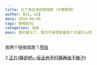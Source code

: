 ```yaml
---
title: 忘了发出来的微电影（大概算吧）
author: [m1, m2]
date: 2018-06-08
tags: 微电影01
categories: 浊拍
main: 真的是忘了，真的不是想留着装个大逼什么的
---
```

放两个链接就跑
1.[预告](https://www.bilibili.com/video/av12691835)

2.[正片~~(算是吧，反正也不打算再往下做了)~~](https://www.bilibili.com/video/av24536892)
